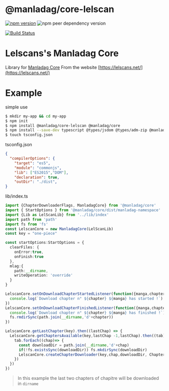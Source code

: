 # @manladag/core-lelscan

[![npm version](https://badge.fury.io/js/@manladag%2Fcore-lelscan.svg)](https://www.npmjs.com/package/@manladag/core-lelscan)
![npm peer dependency version](https://img.shields.io/npm/dependency-version/@manladag/core-lelscan/peer/@manladag/core)

[![Build Status](https://app.travis-ci.com/Zepoze/manladag-core-lelscan.svg?branch=main)](https://app.travis-ci.com/Zepoze/manladag-core-lelscan)

# Lelscans's Manladag Core
Library for [Manladag Core](https://github.com/Zepoze/manladag-core#manladags-lib)
From the website [https://lelscans.net/](https://lelscans.net/)

# Example 
simple use
~~~bash
$ mkdir my-app && cd my-app
$ npm init
$ npm install @manladag/core-lelscan @manladag/core
$ npm install --save-dev typescript @types/jsdom @types/adm-zip @manladag/core
$ touch tsconfig.json
~~~

tsconfig.json
```json
{
  "compilerOptions": {
    "target": "es5",
    "module": "commonjs",
    "lib": ["ES2015","DOM"],
    "declaration": true,
    "outDir": "./dist",    
}
```


lib/index.ts
~~~typescript
import {ChapterDownloaderFlags, ManladagCore} from '@manladag/core'
import { StartOptions } from '@manladag/core/dist/manladag-namespace'
import {Lib as LelScanLib} from '../lib/index'
import path from 'path'
import fs from 'fs'
const LelscanCore = new ManladagCore(LelScanLib)
const key = "one-piece"

const startOptions:StartOptions = {
  clearFiles: {
    onError:true,
    onFinish:true
  },
  mlag:{
    path:__dirname,
    writeOperation: 'override'
  }
}

LelscanCore.setOnDownloadChapterStartedListener(function({manga,chapter}) {
  console.log(`Download chapter n° ${chapter} ${manga} has started !`)
})
LelscanCore.setOnDownloadChapterFinishedListener(function({manga,chapter}) {
  console.log(`Download chapter n° ${chapter} ${manga} has finished !`)
  fs.rmdirSync(path.join(__dirname,'d'+chapter))
})

LelscanCore.getLastChapter(key).then((lastChap) => {
  LelscanCore.getChaptersAvailable(key,lastChap -1,lastChap).then((tab)=> {
    tab.forEach((chap)=> {
      const downloadDir = path.join(__dirname,'d'+chap)
      if(!fs.existsSync(downloadDir)) fs.mkdirSync(downloadDir)
      LelscanCore.createChapterDownloader(key,chap,downloadDir, ChapterDownloaderFlags.INIT.AUTO_START, startOptions)
    })
  })
})

~~~
> In this example the last two chapters of chapitre will be downloaded in `dirname`